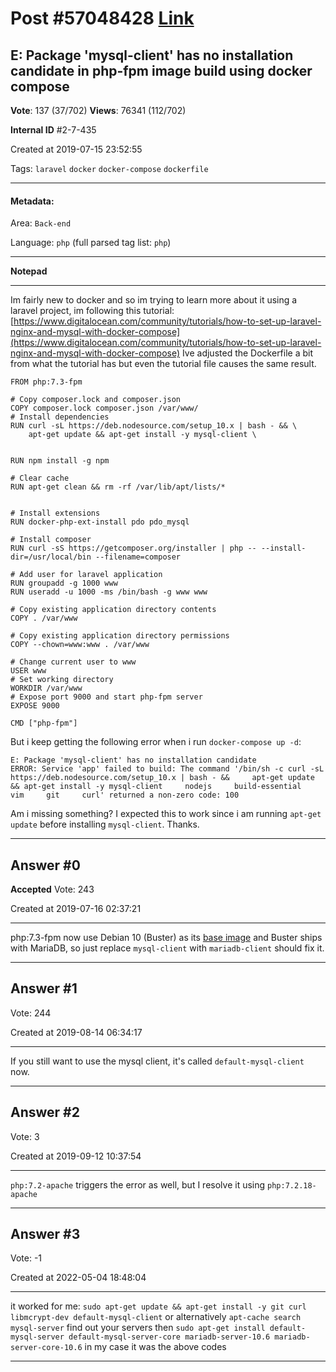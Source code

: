 
# Post \#57048428 [Link](https://stackoverflow.com/questions/57048428/)

## E: Package 'mysql-client' has no installation candidate in php-fpm image build using docker compose

**Vote**: 137 (37/702) **Views**: 76341 (112/702) 

**Internal ID** \#2-7-435

Created at 2019-07-15 23:52:55

Tags: `laravel` `docker` `docker-compose` `dockerfile`

----------

#### Metadata:

Area: `Back-end`

Language: `php` (full parsed tag list: `php`)

----------

**Notepad**


----------

Im fairly new to docker and so im trying to learn more about it using a laravel project, im following this tutorial:
[https://www.digitalocean.com/community/tutorials/how-to-set-up-laravel-nginx-and-mysql-with-docker-compose](https://www.digitalocean.com/community/tutorials/how-to-set-up-laravel-nginx-and-mysql-with-docker-compose)
Ive adjusted the Dockerfile a bit from what the tutorial has but even the tutorial file causes the same result.
```
FROM php:7.3-fpm

# Copy composer.lock and composer.json
COPY composer.lock composer.json /var/www/
# Install dependencies
RUN curl -sL https://deb.nodesource.com/setup_10.x | bash - && \
    apt-get update && apt-get install -y mysql-client \
    

RUN npm install -g npm

# Clear cache
RUN apt-get clean && rm -rf /var/lib/apt/lists/*


# Install extensions
RUN docker-php-ext-install pdo pdo_mysql

# Install composer
RUN curl -sS https://getcomposer.org/installer | php -- --install-dir=/usr/local/bin --filename=composer

# Add user for laravel application
RUN groupadd -g 1000 www
RUN useradd -u 1000 -ms /bin/bash -g www www

# Copy existing application directory contents
COPY . /var/www

# Copy existing application directory permissions
COPY --chown=www:www . /var/www

# Change current user to www
USER www
# Set working directory
WORKDIR /var/www
# Expose port 9000 and start php-fpm server
EXPOSE 9000

CMD ["php-fpm"]
```

But i keep getting the following error when i run `docker-compose up -d`:
```
E: Package 'mysql-client' has no installation candidate
ERROR: Service 'app' failed to build: The command '/bin/sh -c curl -sL https://deb.nodesource.com/setup_10.x | bash - &&     apt-get update && apt-get install -y mysql-client     nodejs     build-essential     vim     git     curl' returned a non-zero code: 100
```

Am i missing something?
I expected this to work since i am running `apt-get update` before installing `mysql-client`.
Thanks.


----------
        
## Answer \#0

**Accepted** Vote: 243

Created at 2019-07-16 02:37:21

------------

php:7.3-fpm now use Debian 10 (Buster) as its [base image](https://github.com/docker-library/php/blob/ccbe53516fa2fd2d3b0ba680b83148b443a6ccf1/7.3/buster/fpm/Dockerfile) and Buster ships with MariaDB, so just replace `mysql-client` with `mariadb-client` should fix it.


------------
    
    
## Answer \#1

 Vote: 244

Created at 2019-08-14 06:34:17

------------

If you still want to use the mysql client, it's called `default-mysql-client` now.


------------
    
    
## Answer \#2

 Vote: 3

Created at 2019-09-12 10:37:54

------------

`php:7.2-apache` triggers the error as well, but I resolve it using `php:7.2.18-apache`


------------
    
    
## Answer \#3

 Vote: -1

Created at 2022-05-04 18:48:04

------------

it worked for me: `sudo apt-get update && apt-get install -y git curl libmcrypt-dev default-mysql-client`
or alternatively `apt-cache search mysql-server`
find out your servers then `sudo apt-get install default-mysql-server default-mysql-server-core mariadb-server-10.6 mariadb-server-core-10.6`
in my case it was the above codes


------------
    
    